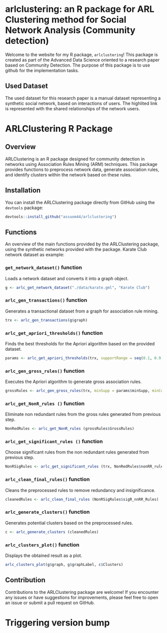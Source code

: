 # arlclustering: an R package for ARL Clustering method for Social Network Analysis (Community detection)

Welcome to the website for my R package, `arlclustering`!  This package is created as part of the Advanced Data Science oriented to a research paper based on Community Detection.  The purpose of this package is to use github for the implementation tasks.

## Used Dataset
The used dataset for this research paper is a manual dataset representing a synthetic social network, based on interactions of users. The highlited link is represented with the shared relationships of the network users.

# ARLClustering R Package

## Overview
ARLClustering is an R package designed for community detection in networks using Association Rules Mining (ARM) techniques. This package provides functions to preprocess network data, generate association rules, and identify clusters within the network based on these rules.

## Installation
You can install the ARLClustering package directly from GitHub using the `devtools` package:
```R
devtools::install_github("assuom44/arlclustering")
```
## Functions
An overview of the main functions provided by the ARLClustering package, using the synthetic networks provided with the package. Karate Club network dataset as example:

### `get_network_dataset()` function
Loads a network dataset and converts it into a graph object.
```R
g <- arlc_get_network_dataset("./data/karate.gml", "Karate Club")
```

### `arlc_gen_transactions()` function
Generates a transactional dataset from a graph for association rule mining.
```R
trx <- arlc_gen_transactions(g$graph)
```

### `arlc_get_apriori_thresholds()` function
Finds the best thresholds for the Apriori algorithm based on the provided dataset.
```R
params <- arlc_get_apriori_thresholds(trx, supportRange = seq(0.1, 0.9, by = 0.1), confidenceRange = seq(0.5, 0.9, by = 0.1))
```

### `arlc_gen_gross_rules()` function
Executes the Apriori algorithm to generate gross association rules.
```R
grossRules <- arlc_gen_gross_rules(trx, minSupp = params$minSupp, minConf = params$minConf, minLenRules = 1, maxLenRules = params$lenRules)
```

### `arlc_get_NonR_rules ()` function
Eliminate non redundant rules from the gross rules generated from previous step.
```R
NonRedRules <- arlc_get_NonR_rules (grossRules$GrossRules)
```

### `arlc_get_significant_rules ()` function
Choose significant rules from the non redundant rules generated from previous step.
```R
NonRSigRules <- arlc_get_significant_rules (trx, NonRedRules$nonRR_rules)
```

### `arlc_clean_final_rules()` function
Cleans the preprocessed rules to remove redundancy and insignificance.
```R
cleanedRules <- arlc_clean_final_rules (NonRSigRules$sigR_nnRR_Rules)
```
### `arlc_generate_clusters()` function
Generates potential clusters based on the preprocessed rules.
```R
c <- arlc_generate_clusters (cleanedRules) 
```

### `arlc_clusters_plot()` function
Displays the obtained result as a plot.
```R
arlc_clusters_plot(g$graph, g$graphLabel, c$Clusters)
```

## Contribution
Contributions to the ARLClustering package are welcome! If you encounter any issues or have suggestions for improvements, please feel free to open an issue or submit a pull request on GitHub.

# Triggering version bump
